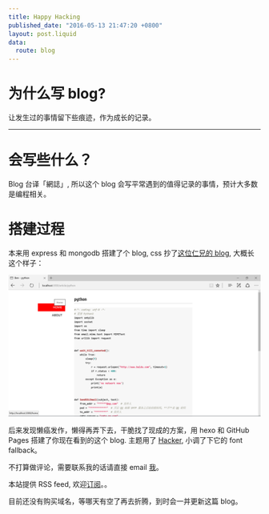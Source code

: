 ```yaml
---
title: Happy Hacking
published_date: "2016-05-13 21:47:20 +0800"
layout: post.liquid
data:
  route: blog
---
```

# 为什么写 blog?

让发生过的事情留下些痕迹，作为成长的记录。

---

# 会写些什么？

Blog 台译「網誌」, 所以这个 blog 会写平常遇到的值得记录的事情，预计大多数是编程相关。


# 搭建过程

本来用 express 和 mongodb 搭建了个 blog, css 抄了[这位仁兄的 blog](http://yihui.name/cn/), 大概长这个样子：

![express blog](/img/express-blog.png)

后来发现懒癌发作，懒得再弄下去，干脆找了现成的方案，用 hexo 和 GitHub Pages 搭建了你现在看到的这个 blog. 主题用了 [Hacker](https://github.com/CodeDaraW/Hacker), 小调了下它的 font fallback。

不打算做评论，需要联系我的话请直接 email <a href="mailto:yebenmy@protonmail.com">我</a>。

本站提供 RSS feed, 欢迎[订阅](/rss.xml)。。

目前还没有购买域名，等哪天有空了再去折腾，到时会一并更新这篇 blog。


